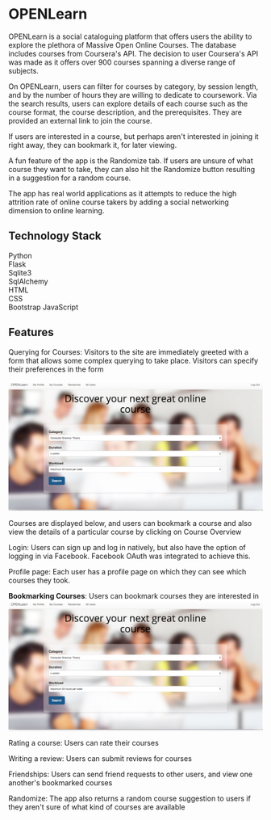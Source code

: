# OPENLearn

OPENLearn is a social cataloguing platform that offers users the ability to explore the plethora of Massive Open Online Courses.  The database includes courses from Coursera's API. The decision to user Coursera's API was made as it offers over 900 courses spanning a diverse range of subjects. 

On OPENLearn, users can filter for courses by category, by session length, and by the number of hours they are willing to dedicate to coursework. Via the search results, users can explore details of each course such as the course format, the course description, and the prerequisites. They are provided an external link to join the course. 

If users are interested in a course, but perhaps aren't interested in joining it right away, they can bookmark it, for later viewing. 

A fun feature of the app is the Randomize tab. If users are unsure of what course they want to take, they can also hit the Randomize button resulting in a suggestion for a random course. 

The app has real world applications as it attempts to reduce the high attrition rate of online course takers by adding a social networking dimension to online learning. 

## Technology Stack  
Python  
Flask  
Sqlite3  
SqlAlchemy  
HTML  
CSS  
Bootstrap
JavaScript

## Features
Querying for Courses: Visitors to the site are immediately greeted with a form that allows some complex querying to take place. Visitors can specify their preferences in the form  

![Alt text](/static/images/Homepage.jpg?raw=true "Homepage") 

Courses are displayed below, and users can bookmark a course and also view the details of a particular course by clicking on Course Overview

Login: Users can sign up and log in natively, but also have the option of logging in via Facebook. Facebook OAuth was integrated to achieve this. 

Profile page: Each user has a profile page on which they can see which courses they took. 

**Bookmarking Courses**: Users can bookmark courses they are interested in
![Alt text](/static/images/Homepage.jpg?raw=true "Homepage") 

Rating a course: Users can rate their courses

Writing a review: Users can submit reviews for courses

Friendships: Users can send friend requests to other users, and view one another's bookmarked courses

Randomize: The app also returns a random course suggestion to users if they aren't sure of what kind of courses are available




